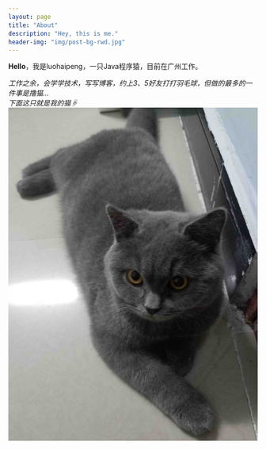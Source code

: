 ```yaml
---
layout: page
title: "About"
description: "Hey, this is me."
header-img: "img/post-bg-rwd.jpg"
---
```

**Hello**，我是luohaipeng，一只Java程序猿，目前在广州工作。  
  
*工作之余，会学学技术，写写博客，约上3、5好友打打羽毛球，但做的最多的一件事是撸猫...*  
*下面这只就是我的猫☟*  
![](img/cat.jpg)